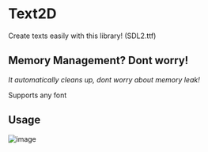 # Text2D
Create texts easily with this library! (SDL2.ttf)


## Memory Management? Dont worry!
*It automatically cleans up, dont worry about memory leak!*

Supports any font

## Usage

![image](https://github.com/R3KT69/Text2D/assets/74340727/ce42496b-4340-407a-b8c4-ca214d48f259)


